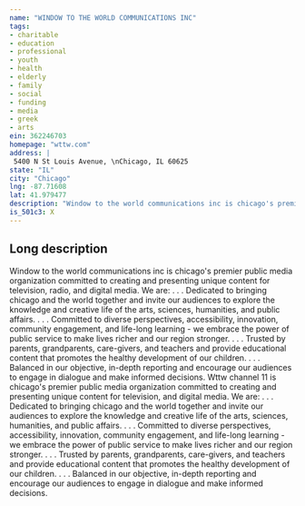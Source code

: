 ```yaml
---
name: "WINDOW TO THE WORLD COMMUNICATIONS INC"
tags:
- charitable
- education
- professional
- youth
- health
- elderly
- family
- social
- funding
- media
- greek
- arts
ein: 362246703
homepage: "wttw.com"
address: |
 5400 N St Louis Avenue, \nChicago, IL 60625
state: "IL"
city: "Chicago"
lng: -87.71608
lat: 41.979477
description: "Window to the world communications inc is chicago's premier public media organization committed to creating and presenting unique content for television, radio, and digital media. We are: . . . Dedicated to bringing chicago and the world together and invite our audiences to explore the knowledge and creative life of the arts, sciences, humanities, and public affairs. . . . Committed to diverse perspectives, accessibility, innovation, community engagement, and life-long learning - we embrace the power of public service to make lives richer and our region stronger. . . . Trusted by parents, grandparents, care-givers, and teachers and provide educational content that promotes the healthy development of our children. . . . Balanced in our objective, in-depth reporting and encourage our audiences to engage in dialogue and make informed decisions. "
is_501c3: X
---
```


## Long description

Window to the world communications inc is chicago's premier public media organization committed to creating and presenting unique content for television, radio, and digital media. We are: . . . Dedicated to bringing chicago and the world together and invite our audiences to explore the knowledge and creative life of the arts, sciences, humanities, and public affairs. . . . Committed to diverse perspectives, accessibility, innovation, community engagement, and life-long learning - we embrace the power of public service to make lives richer and our region stronger. . . . Trusted by parents, grandparents, care-givers, and teachers and provide educational content that promotes the healthy development of our children. . . . Balanced in our objective, in-depth reporting and encourage our audiences to engage in dialogue and make informed decisions. Wttw channel 11 is chicago's premier public media organization committed to creating and presenting unique content for television, and digital media. We are: . . . Dedicated to bringing chicago and the world together and invite our audiences to explore the knowledge and creative life of the arts, sciences, humanities, and public affairs. . . . Committed to diverse perspectives, accessibility, innovation, community engagement, and life-long learning - we embrace the power of public service to make lives richer and our region stronger. . . . Trusted by parents, grandparents, care-givers, and teachers and provide educational content that promotes the healthy development of our children. . . . Balanced in our objective, in-depth reporting and encourage our audiences to engage in dialogue and make informed decisions. 
